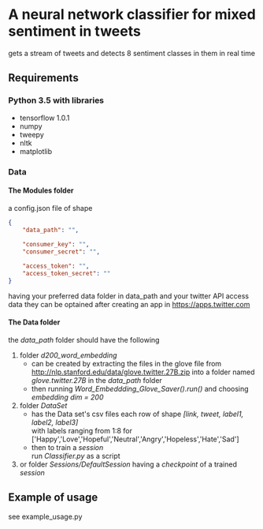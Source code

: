 # A neural network classifier for mixed sentiment in tweets

gets a stream of tweets and detects 8 sentiment classes in them in real time

## Requirements
### Python 3.5 with libraries
* tensorflow 1.0.1
* numpy
* tweepy
* nltk
* matplotlib

### Data
#### The Modules folder
a config.json file of shape
```json
{
	"data_path": "",
	
	"consumer_key": "",
	"consumer_secret": "",

	"access_token": "",
	"access_token_secret": ""
}
```
having your preferred data folder in data_path
and your twitter API access data
they can be optained after creating an app in https://apps.twitter.com

#### The Data folder
the *data_path* folder should have the following
1. folder *d200_word_embedding*
    * can be created by extracting the files in the glove file from http://nlp.stanford.edu/data/glove.twitter.27B.zip
    into a folder named *glove.twitter.27B* in the *data_path* folder
    * then running *Word_Embeddding_Glove_Saver().run()* and choosing *embedding dim = 200*
2. folder *DataSet*
    * has the Data set's csv files each row of shape *[link, tweet, label1, label2, label3]*  
	with labels ranging from 1:8 for ['Happy','Love','Hopeful','Neutral','Angry','Hopeless','Hate','Sad']
    * then to train a *session*  
        run *Classifier.py* as a script  
3. or folder *Sessions/DefaultSession* having a *checkpoint* of a trained *session*

## Example of usage
see example_usage.py